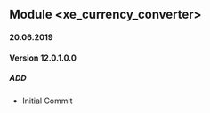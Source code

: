 ## Module <xe_currency_converter>

#### 20.06.2019
#### Version 12.0.1.0.0
##### ADD
- Initial Commit
